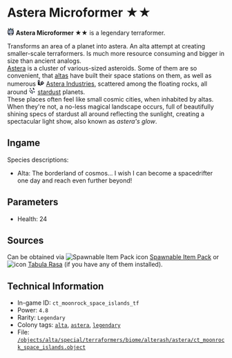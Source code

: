 # Astera Microformer ★★

<img src="https://raw.githubusercontent.com/Ceterai/Enternia/main/objects/alta/special/terraformers/biome/alterash/astera/icon.png" alt="Astera Microformer ★★ icon" loading="lazy" width="auto" height="16px"/> **Astera Microformer ★★** is a legendary terraformer.

Transforms an area of a planet into astera. An alta attempt at creating smaller-scale terraformers. Is much more resource consuming and bigger in size than ancient analogs.  
[Astera](https://ceterai.github.io/MyEnternia/Wiki/Tags/Astera) is a cluster of various-sized asteroids. Some of them are so convenient, that [altas](https://ceterai.github.io/MyEnternia/Wiki/Tags/Alta) have built their space stations on them, as well as numerous <img src="https://raw.githubusercontent.com/Ceterai/Enternia/main/codex/alta/datamass/astera.png" alt="Astera Industries icon" loading="lazy" width="auto" height="16px"/> [Astera Industries](https://ceterai.github.io/MyEnternia/Wiki/AsteraIndustries), scattered among the floating rocks, all around <img src="https://raw.githubusercontent.com/Ceterai/Enternia/main/items/generic/crafting/ct_stardust.png" alt="Stardust icon" loading="lazy" width="auto" height="16px"/> [stardust](https://ceterai.github.io/MyEnternia/Wiki/Stardust) planets.  
These places often feel like small cosmic cities, when inhabited by altas. When they're not, a no-less magical landscape occurs, full of beautifully shining specs of stardust all around reflecting the sunlight, creating a spectacular light show, also known as _astera's glow_.

## Ingame

Species descriptions:

- Alta: The borderland of cosmos... I wish I can become a spacedrifter one day and reach even further beyond!

## Parameters

- Health: 24

## Sources

Can be obtained via <img src="https://raw.githubusercontent.com/Silverfeelin/Starbound-SpawnableItemPack/master/interface/sip/iconSmall.png" alt="Spawnable Item Pack icon" width="18" height="14"/> [Spawnable Item Pack](https://steamcommunity.com/sharedfiles/filedetails/?id=733665104) or <img src="https://steamuserimages-a.akamaihd.net/ugc/263843960696222713/3EC9A7C005541F7D577EBCB8C5736B4EFC9973D6/" alt="icon" width="8" height="12"/> [Tabula Rasa](https://community.playstarbound.com/resources/the-tabula-rasa.3222/) (if you have any of them installed).

## Technical Information

- In-game ID: `ct_moonrock_space_islands_tf`
- Power: `4.8`
- Rarity: `Legendary`
- Colony tags: [`alta`](https://ceterai.github.io/MyEnternia/Wiki/Tags/Alta), [`astera`](https://ceterai.github.io/MyEnternia/Wiki/Tags/Astera), [`legendary`](https://ceterai.github.io/MyEnternia/Wiki/Tags/Legendary)
- File: [`/objects/alta/special/terraformers/biome/alterash/astera/ct_moonrock_space_islands.object`](https://github.com/Ceterai/Enternia/blob/main/objects/alta/special/terraformers/biome/alterash/astera/ct_moonrock_space_islands.object)
